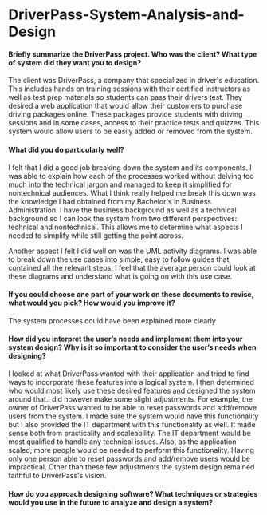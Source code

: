 # DriverPass-System-Analysis-and-Design

#### Briefly summarize the DriverPass project. Who was the client? What type of system did they want you to design?

The client was DriverPass, a company that specialized in driver's education. This includes hands on training sessions with their certified instructors as well as test prep materials so students can pass their drivers test. They desired a web application that would allow their customers to purchase driving packages online. These packages provide students with driving sessions and in some cases, access to their practice tests and quizzes. This system would allow users to be easily added or removed from the system.  



#### What did you do particularly well?

I felt that I did a good job breaking down the system and its components. I was able to explain how each of the processes worked without delving too much into the technical jargon and managed to keep it simplified for nontechnical audiences. What I think really helped me break this down was the knowledge I had obtained from my Bachelor's in Business Administration. I have the business background as well as a technical background so I can look the system from two different perspectives: technical and nontechnical. This allows me to determine what aspects I needed to simplify while still getting the point across.

Another aspect I felt I did well on was the UML activity diagrams. I was able to break down the use cases into simple, easy to follow guides that contained all the relevant steps. I feel that the average person could look at these diagrams and understand what is going on with this use case. 


#### If you could choose one part of your work on these documents to revise, what would you pick? How would you improve it?

The system processes could have been explained more clearly

#### How did you interpret the user’s needs and implement them into your system design? Why is it so important to consider the user’s needs when designing?

I looked at what DriverPass wanted with their application and tried to find ways to incorporate these features into a logical system. I then determined who would most likely use these desired features and designed the system around that.I did however make some slight adjustments. For example, the owner of DriverPass wanted to be able to reset passwords and add/remove users from the system. I made sure the system would have this functionality but I also provided the IT department with this functionality as well. It made sense both from practicality and scaleability. The IT department would be most qualified to handle any technical issues. Also, as the application scaled, more people would be needed to perform this functionality. Having only one person able to reset passwords and add/remove users would be impractical. Other than these few adjustments the system design remained faithful to DriverPass's vision. 

#### How do you approach designing software? What techniques or strategies would you use in the future to analyze and design a system?
